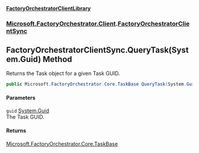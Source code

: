 #### [FactoryOrchestratorClientLibrary](./FactoryOrchestratorClientLibrary.md 'FactoryOrchestratorClientLibrary')
### [Microsoft.FactoryOrchestrator.Client](./Microsoft-FactoryOrchestrator-Client.md 'Microsoft.FactoryOrchestrator.Client').[FactoryOrchestratorClientSync](./Microsoft-FactoryOrchestrator-Client-FactoryOrchestratorClientSync.md 'Microsoft.FactoryOrchestrator.Client.FactoryOrchestratorClientSync')
## FactoryOrchestratorClientSync.QueryTask(System.Guid) Method
Returns the Task object for a given Task GUID.  
```csharp
public Microsoft.FactoryOrchestrator.Core.TaskBase QueryTask(System.Guid guid);
```
#### Parameters
<a name='Microsoft-FactoryOrchestrator-Client-FactoryOrchestratorClientSync-QueryTask(System-Guid)-guid'></a>
`guid` [System.Guid](https://docs.microsoft.com/en-us/dotnet/api/System.Guid 'System.Guid')  
The Task GUID.  
  
#### Returns
[Microsoft.FactoryOrchestrator.Core.TaskBase](https://docs.microsoft.com/en-us/dotnet/api/Microsoft.FactoryOrchestrator.Core.TaskBase 'Microsoft.FactoryOrchestrator.Core.TaskBase')  
  
